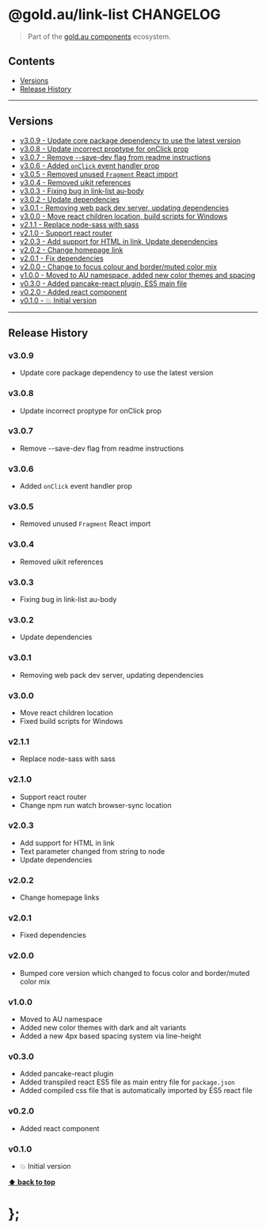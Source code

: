 @gold.au/link-list CHANGELOG
======================

> Part of the [gold.au components](https://github.com/designsystemau/gold-design-system/) ecosystem.


## Contents

* [Versions](#install)
* [Release History](#release-history)


----------------------------------------------------------------------------------------------------------------------------------------------------------------


## Versions

* [v3.0.9 - Update core package dependency to use the latest version](#v309)
* [v3.0.8 - Update incorrect proptype for onClick prop](#v308)
* [v3.0.7 - Remove --save-dev flag from readme instructions](#v307)
* [v3.0.6 - Added `onClick` event handler prop](#v306)
* [v3.0.5 - Removed unused `Fragment` React import](#v305)
* [v3.0.4 - Removed uikit references](#v304)
* [v3.0.3 - Fixing bug in link-list au-body](#v303)
* [v3.0.2 - Update dependencies](#v302)
* [v3.0.1 - Removing web pack dev server, updating dependencies](#v301)
* [v3.0.0 - Move react children location, build scripts for Windows](#v300)
* [v2.1.1 - Replace node-sass with sass](#v211)
* [v2.1.0 - Support react router ](#v210)
* [v2.0.3 - Add support for HTML in link, Update dependencies ](#v203)
* [v2.0.2 - Change homepage link](#v202)
* [v2.0.1 - Fix dependencies](#v201)
* [v2.0.0 - Change to focus colour and border/muted color mix](#v200)
* [v1.0.0 - Moved to AU namespace, added new color themes and spacing](#v100)
* [v0.3.0 - Added pancake-react plugin, ES5 main file](#v030)
* [v0.2.0 - Added react component](#v020)
* [v0.1.0 - 💥 Initial version](#v010)


----------------------------------------------------------------------------------------------------------------------------------------------------------------


## Release History

### v3.0.9

- Update core package dependency to use the latest version


### v3.0.8

- Update incorrect proptype for onClick prop


### v3.0.7

- Remove --save-dev flag from readme instructions


### v3.0.6

- Added `onClick` event handler prop


### v3.0.5

- Removed unused `Fragment` React import


### v3.0.4

- Removed uikit references


### v3.0.3

- Fixing bug in link-list au-body


### v3.0.2

- Update dependencies


### v3.0.1

- Removing web pack dev server, updating dependencies


### v3.0.0

- Move react children location
- Fixed build scripts for Windows


### v2.1.1

- Replace node-sass with sass


### v2.1.0

- Support react router
- Change npm run watch browser-sync location


### v2.0.3

- Add support for HTML in link
- Text parameter changed from string to node
- Update dependencies


### v2.0.2

- Change homepage links


### v2.0.1

- Fixed dependencies


### v2.0.0

- Bumped core version which changed to focus color and border/muted color mix


### v1.0.0

- Moved to AU namespace
- Added new color themes with dark and alt variants
- Added a new 4px based spacing system via line-height


### v0.3.0

- Added pancake-react plugin
- Added transpiled react ES5 file as main entry file for `package.json`
- Added compiled css file that is automatically imported by ES5 react file


### v0.2.0

- Added react component


### v0.1.0

- 💥 Initial version


**[⬆ back to top](#contents)**


# };
